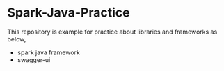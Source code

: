 # Spark-Java-Practice

This repository is example for practice about libraries and frameworks as below,
- spark java framework
- swagger-ui

